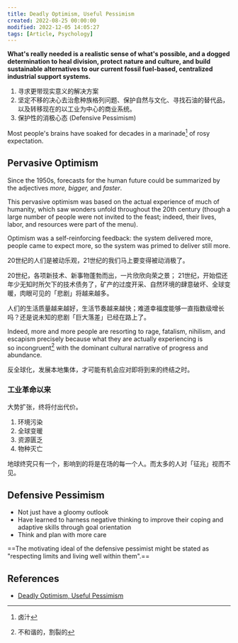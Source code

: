 ```yaml
---
title: Deadly Optimism, Useful Pessimism
created: 2022-08-25 00:00:00
modified: 2022-12-05 14:05:27
tags: [Article, Psychology]
---
```


**What's really needed is a realistic sense of what's possible, and a dogged determination to heal division, protect nature and culture, and build sustainable alternatives to our current fossil fuel-based, centralized industrial support systems.**

1. 寻求更带现实意义的解决方案
2. 坚定不移的决心去治愈种族格列问题、保护自然与文化、寻找石油的替代品，以及转移现在的以工业为中心的商业系统。
3. 保护性的消极心态 (Defensive Pessimism)

Most people's brains have soaked for decades in a marinade[^1] of rosy expectation.

## Pervasive Optimism

Since the 1950s, forecasts for the human future could be summarized by the adjectives _more, bigger,_ and _faster_.

This pervasive optimism was based on the actual experience of much of humanity, which saw wonders unfold throughout the 20th century (though a large number of people were not invited to the feast; indeed, their lives, labor, and resources were part of the menu).

Optimism was a self-reinforcing feedback: the system delivered more, people came to expect more, so the system was primed to deliver still more.

20世纪的人们是被动乐观，21世纪的我们马上要变得被动消极了。

20世纪，各项新技术、新事物蓬勃而出，一片欣欣向荣之景；
21世纪，开始偿还年少无知时所欠下的技术债务了，矿产的过度开采、自然环境的肆意破坏、全球变暖，肉眼可见的「悲剧」将越来越多。

人们的生活质量越来越好，生活节奏越来越快；难道幸福度能够一直指数级增长吗？还是说未知的悲剧「巨大落差」已经在路上了。

Indeed, more and more people are resorting to rage, fatalism, nihilism, and escapism precisely because what they are actually experiencing is so incongruent[^2] with the dominant cultural narrative of progress and abundance.

反全球化，发展本地集体，才可能有机会应对即将到来的终结之时。

### 工业革命以来

大势扩张，终将付出代价。

1. 环境污染
2. 全球变暖
3. 资源匮乏
4. 物种灭亡

地球终究只有一个，影响到的将是在场的每一个人。而太多的人对「征兆」视而不见。

## Defensive Pessimism

- Not just have a gloomy outlook
- Have learned to harness negative thinking to improve their coping and adaptive skills through goal orientation
- Think and plan with more care

==The motivating ideal of the defensive pessimist might be stated as "respecting limits and living well within them".==

## References

- [Deadly Optimism, Useful Pessimism](https://richardheinberg.com/museletter-353-deadly-optimism-useful-pessimism)

[^1]: 卤汁
[^2]: 不和谐的，割裂的
